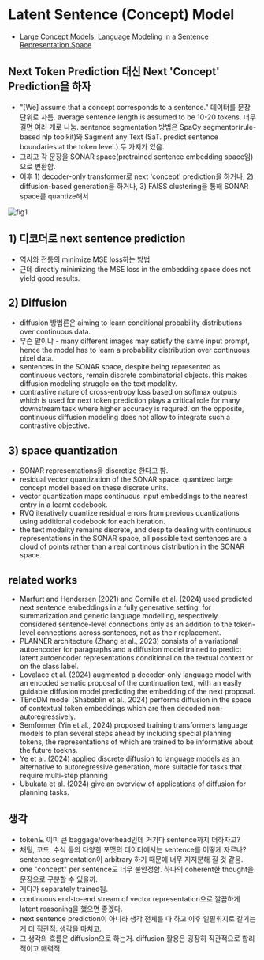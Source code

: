 # Latent Sentence (Concept) Model
- [Large Concept Models: Language Modeling in a Sentence Representation Space](https://arxiv.org/pdf/2412.08821)

## Next Token Prediction 대신 Next 'Concept' Prediction을 하자
- "[We] assume that a concept corresponds to a sentence." 데이터를 문장 단위로 자름. average sentence length is assumed to be 10-20 tokens. 너무 길면 여러 개로 나눔. sentence segmentation 방법은 SpaCy segmentor(rule-based nlp toolkit)와 Sagment any Text (SaT. predict sentence boundaries at the token level.) 두 가지가 있음.
- 그리고 각 문장을 SONAR space(pretrained sentence embedding space임)으로 변환함.
- 이후 1) decoder-only transformer로 next 'concept' prediction을 하거나, 2) diffusion-based generation을 하거나, 3) FAISS clustering을 통해 SONAR space를 quantize해서 

![fig1](https://github.com/user-attachments/assets/9a6706dc-e5f0-4c66-998f-c441687d72c3)

## 1) 디코더로 next sentence prediction
- 역사와 전통의 minimize MSE loss하는 방법
- 근데 directly minimizing the MSE loss in the embedding space does not yield good results.

## 2) Diffusion
- diffusion 방법론은 aiming to learn conditional probability distributions over continuous data.
- 무슨 말이냐 - many different images may satisfy the same input prompt, hence the model has to learn a probability distribution over continuous pixel data. 
- sentences in the SONAR space, despite being represented as continuous vectors, remain discrete combinatorial objects. this makes diffusion modeling struggle on the text modality.
- contrastive nature of cross-entropy loss based on softmax outputs which is used for next token prediction plays a critical role for many downstream task where higher accuracy is requred. on the opposite, continuous diffusion modeling does not allow to integrate such a contrastive objective.

## 3) space quantization
- SONAR representations을 discretize 한다고 함.
- residual vector quantization of the SONAR space. quantized large concept model based on these discrete units.
- vector quantization maps continuous input embeddings to the nearest entry in a learnt codebook.
- RVQ iteratively quantize residual errors from previous quantizations using additional codebook for each iteration.
- the text modality remains discrete, and despite dealing with continuous representations in the SONAR space, all possible text sentences are a cloud of points rather than a real continous distribution in the SONAR space.

## related works
- Marfurt and Hendersen (2021) and Cornille et al. (2024) used predicted next sentence embeddings in a fully generative setting, for summarization and generic language modelling, respectively. considered sentence-level connections only as an addition to the token-level connections across sentences, not as their replacement.
- PLANNER architecture (Zhang et al., 2023) consists of a variational autoencoder for paragraphs and a diffusion model trained to predict latent autoencoder representations conditional on the textual context or on the class label.
- Lovalace et al. (2024) augmented a decoder-only language model with an encoded sematic proposal of the continuation text, with an easily guidable diffusion model predicting the embedding of the next proposal.
- TEncDM model (Shabablin et al., 2024) performs diffusion in the space of contextual token embeddings which are then decoded non-autoregressively.
- Semformer (Yin et al., 2024) proposed training transformers language models to plan several steps ahead by including special planning tokens, the representations of which are trained to be informative about the future toekns.
- Ye et al. (2024) applied discrete diffusion to language models as an alternative to autoregressive generation, more suitable for tasks that require multi-step planning
- Ubukata et al. (2024) give an overview of applications of diffusion for planning tasks.

## 생각
- token도 이미 큰 baggage/overhead인데 거기다 sentence까지 더하자고?
- 채팅, 코드, 수식 등의 다양한 포맷의 데이터에서는 sentence를 어떻게 자르나? sentence segmentation이 arbitrary 하기 때문에 너무 지저분해 질 것 같음.
- one "concept" per sentence도 너무 불안정함. 하나의 coherent한 thought을 문장으로 구분할 수 있을까. 
- 게다가 separately trained됨. 
- continuous end-to-end stream of vector representation으로 깔끔하게 latent reasoning을 했으면 좋겠다.
- next sentence prediction이 아니라 생각 전체를 다 하고 이후 일필휘지로 갈기는 게 더 직관적. 생각을 마치고.
- 그 생각의 흐름은 diffusion으로 하는거. diffusion 활용은 굉장히 직관적으로 합리적이고 매력적.
